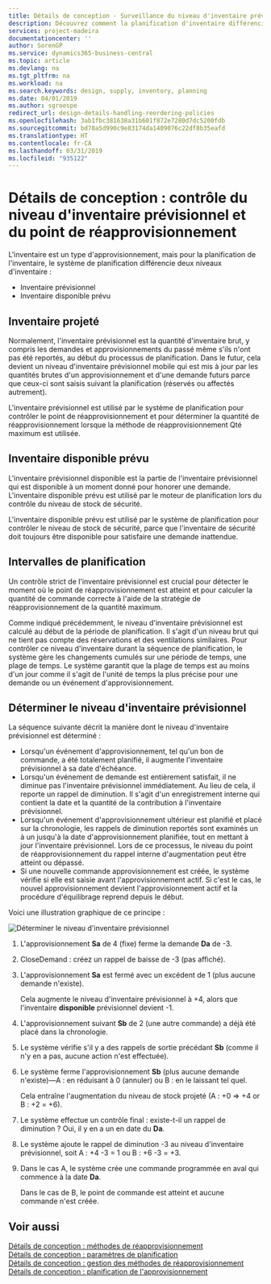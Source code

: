 ```yaml
---
title: Détails de conception - Surveillance du niveau d'inventaire prévisionnel et du point de réapprovisionnement | Microsoft Docs
description: Découvrez comment la planification d'inventaire différencie les niveaux d'inventaire prévisionnel et les niveaux d'inventaire disponible prévu.
services: project-madeira
documentationcenter: ''
author: SorenGP
ms.service: dynamics365-business-central
ms.topic: article
ms.devlang: na
ms.tgt_pltfrm: na
ms.workload: na
ms.search.keywords: design, supply, inventory, planning
ms.date: 04/01/2019
ms.author: sgroespe
redirect_url: design-details-handling-reordering-policies
ms.openlocfilehash: 3ab1fbc381638a31b601f872e7280d7dc5200fdb
ms.sourcegitcommit: bd78a5d990c9e83174da1409076c22df8b35eafd
ms.translationtype: HT
ms.contentlocale: fr-CA
ms.lasthandoff: 03/31/2019
ms.locfileid: "935122"
---
```

# <a name="design-details-monitoring-the-projected-inventory-level-and-the-reorder-point"></a>Détails de conception : contrôle du niveau d'inventaire prévisionnel et du point de réapprovisionnement
L'inventaire est un type d'approvisionnement, mais pour la planification de l'inventaire, le système de planification différencie deux niveaux d'inventaire :  

* Inventaire prévisionnel  
* Inventaire disponible prévu  

## <a name="projected-inventory"></a>Inventaire projeté  
Normalement, l'inventaire prévisionnel est la quantité d'inventaire brut, y compris les demandes et approvisionnements du passé même s'ils n'ont pas été reportés, au début du processus de planification. Dans le futur, cela devient un niveau d'inventaire prévisionnel mobile qui est mis à jour par les quantités brutes d'un approvisionnement et d'une demande futurs parce que ceux-ci sont saisis suivant la planification (réservés ou affectés autrement).  

L'inventaire prévisionnel est utilisé par le système de planification pour contrôler le point de réapprovisionnement et pour déterminer la quantité de réapprovisionnement lorsque la méthode de réapprovisionnement Qté maximum est utilisée.  

## <a name="projected-available-inventory"></a>Inventaire disponible prévu  
L'inventaire prévisionnel disponible est la partie de l'inventaire prévisionnel qui est disponible à un moment donné pour honorer une demande. L'inventaire disponible prévu est utilisé par le moteur de planification lors du contrôle du niveau de stock de sécurité.  

L'inventaire disponible prévu est utilisé par le système de planification pour contrôler le niveau de stock de sécurité, parce que l'inventaire de sécurité doit toujours être disponible pour satisfaire une demande inattendue.  

## <a name="time-buckets"></a>Intervalles de planification  
Un contrôle strict de l'inventaire prévisionnel est crucial pour détecter le moment où le point de réapprovisionnement est atteint et pour calculer la quantité de commande correcte à l'aide de la stratégie de réapprovisionnement de la quantité maximum.  

Comme indiqué précédemment, le niveau d'inventaire prévisionnel est calculé au début de la période de planification. Il s'agit d'un niveau brut qui ne tient pas compte des réservations et des ventilations similaires. Pour contrôler ce niveau d'inventaire durant la séquence de planification, le système gère les changements cumulés sur une période de temps, une plage de temps. Le système garantit que la plage de temps est au moins d'un jour comme il s'agit de l'unité de temps la plus précise pour une demande ou un événement d'approvisionnement.  

## <a name="determining-the-projected-inventory-level"></a>Déterminer le niveau d'inventaire prévisionnel  
La séquence suivante décrit la manière dont le niveau d'inventaire prévisionnel est déterminé :  

* Lorsqu'un événement d'approvisionnement, tel qu'un bon de commande, a été totalement planifié, il augmente l'inventaire prévisionnel à sa date d'échéance.  
* Lorsqu'un événement de demande est entièrement satisfait, il ne diminue pas l'inventaire prévisionnel immédiatement. Au lieu de cela, il reporte un rappel de diminution. Il s'agit d'un enregistrement interne qui contient la date et la quantité de la contribution à l'inventaire prévisionnel.  
* Lorsqu'un événement d'approvisionnement ultérieur est planifié et placé sur la chronologie, les rappels de diminution reportés sont examinés un à un jusqu'à la date d'approvisionnement planifiée, tout en mettant à jour l'inventaire prévisionnel. Lors de ce processus, le niveau du point de réapprovisionnement du rappel interne d'augmentation peut être atteint ou dépassé.  
* Si une nouvelle commande approvisionnement est créée, le système vérifie si elle est saisie avant l'approvisionnement actif. Si c'est le cas, le nouvel approvisionnement devient l'approvisionnement actif et la procédure d'équilibrage reprend depuis le début.  

Voici une illustration graphique de ce principe :  

![Déterminer le niveau d'inventaire prévisionnel](media/nav_app_supply_planning_2_projected_inventory.png "Déterminer le niveau d'inventaire prévisionnel")  

1. L'approvisionnement **Sa** de 4 (fixe) ferme la demande **Da** de -3.  
2. CloseDemand : créez un rappel de baisse de -3 (pas affiché).  
3. L'approvisionnement **Sa** est fermé avec un excédent de 1 (plus aucune demande n'existe).  

     Cela augmente le niveau d'inventaire prévisionnel à +4, alors que l'inventaire **disponible** prévisionnel devient -1.  

4. L'approvisionnement suivant **Sb** de 2 (une autre commande) a déjà été placé dans la chronologie.  
5. Le système vérifie s'il y a des rappels de sortie précédant **Sb** (comme il n'y en a pas, aucune action n'est effectuée).  
6. Le système ferme l'approvisionnement **Sb** (plus aucune demande n'existe)—A : en réduisant à 0 (annuler) ou B : en le laissant tel quel.  

     Cela entraîne l'augmentation du niveau de stock projeté (A : +0 => +4 or B : +2 = +6).  

7. Le système effectue un contrôle final : existe-t-il un rappel de diminution ? Oui, il y en a un en date du **Da**.  
8. Le système ajoute le rappel de diminution -3 au niveau d'inventaire prévisionnel, soit A : +4 -3 = 1 ou B : +6 -3 = +3.  
9. Dans le cas A, le système crée une commande programmée en aval qui commence à la date **Da**.  

     Dans le cas de B, le point de commande est atteint et aucune commande n'est créée.  

## <a name="see-also"></a>Voir aussi  
[Détails de conception : méthodes de réapprovisionnement](design-details-reordering-policies.md)   
[Détails de conception : paramètres de planification](design-details-planning-parameters.md)   
[Détails de conception : gestion des méthodes de réapprovisionnement](design-details-handling-reordering-policies.md)   
[Détails de conception : planification de l'approvisionnement](design-details-supply-planning.md)
